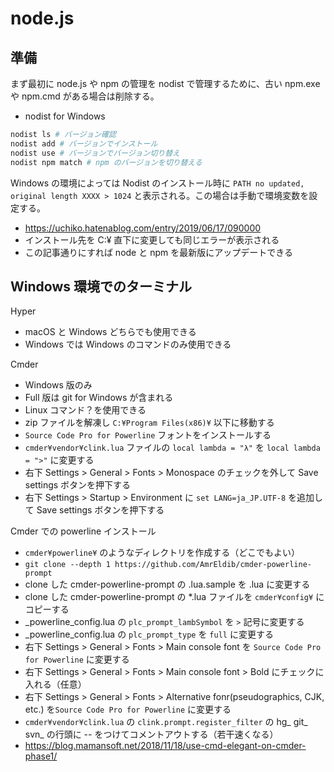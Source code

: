 # node.js

## 準備

まず最初に node.js や npm の管理を nodist で管理するために、古い npm.exe や npm.cmd がある場合は削除する。

- nodist for Windows

```bash
nodist ls # バージョン確認
nodist add # バージョンでインストール
nodist use # バージョンでバージョン切り替え
nodist npm match # npm のバージョンを切り替える
```

Windows の環境によっては Nodist のインストール時に `PATH no updated, original length XXXX > 1024` と表示される。この場合は手動で環境変数を設定する。

- <https://uchiko.hatenablog.com/entry/2019/06/17/090000>
- インストール先を C:¥ 直下に変更しても同じエラーが表示される
- この記事通りにすれば node と npm を最新版にアップデートできる

## Windows 環境でのターミナル

Hyper

- macOS と Windows どちらでも使用できる
- Windows では Windows のコマンドのみ使用できる

Cmder

- Windows 版のみ
- Full 版は git for Windows が含まれる
- Linux コマンド？を使用できる
- zip ファイルを解凍し `C:¥Program Files(x86)¥` 以下に移動する
- `Source Code Pro for Powerline` フォントをインストールする
- `cmder¥vendor¥clink.lua` ファイルの `local lambda = "λ"` を `local lambda = ">"` に変更する
- 右下 Settings > General > Fonts > Monospace のチェックを外して Save settings ボタンを押下する
- 右下 Settings > Startup > Environment に `set LANG=ja_JP.UTF-8` を追加して Save settings ボタンを押下する

Cmder での powerline インストール

- `cmder¥powerline¥` のようなディレクトリを作成する（どこでもよい）
- `git clone --depth 1 https://github.com/AmrEldib/cmder-powerline-prompt`
- clone した cmder-powerline-prompt の .lua.sample を .lua に変更する
- clone した cmder-powerline-prompt の *.lua ファイルを `cmder¥config¥` にコピーする
- _powerline_config.lua の `plc_prompt_lambSymbol` を `>` 記号に変更する
- _powerline_config.lua の `plc_prompt_type` を `full` に変更する
- 右下 Settings > General > Fonts > Main console font を `Source Code Pro for Powerline` に変更する
- 右下 Settings > General > Fonts > Main console font > Bold にチェックに入れる（任意）
- 右下 Settings > General > Fonts > Alternative fonr(pseudographics, CJK, etc.) を`Source Code Pro for Powerline` に変更する
- `cmder¥vendor¥clink.lua` の `clink.prompt.register_filter` の hg_ git_ svn_ の行頭に -- をつけてコメントアウトする（若干速くなる）
- <https://blog.mamansoft.net/2018/11/18/use-cmd-elegant-on-cmder-phase1/>
